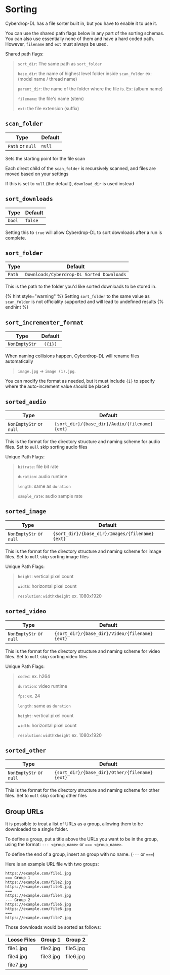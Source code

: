 # Sorting

Cyberdrop-DL has a file sorter built in, but you have to enable it to use it.

You can use the shared path flags below in any part of the sorting schemas. You can also use essentially none of them and have a hard coded path. However, `filename` and `ext` must always be used.

Shared path flags:

> `sort_dir`: The same path as `sort_folder`
>
> `base_dir`: the name of highest level folder inside `scan_folder` ex: (model name / thread name)
>
> `parent_dir`: the name of the folder where the file is. Ex: (album name)
>
> `filename`: the file's name (stem)
>
> `ext`: the file extension (suffix)

## `scan_folder`

| Type           | Default  |
|----------------|----------|
| `Path` or `null` | `null`|

Sets the starting point for the file scan

Each direct child of the `scan_folder` is recursively scanned, and files are moved based on your settings

If this is set to `null` (the default), `download_dir` is used instead

## `sort_downloads`

| Type           | Default  |
|----------------|----------|
| `bool` | `false`|

Setting this to `true` will allow Cyberdrop-DL to sort downloads after a run is complete.

## `sort_folder`

| Type           | Default  |
|----------------|----------|
| `Path` | `Downloads/Cyberdrop-DL Sorted Downloads`|

This is the path to the folder you'd like sorted downloads to be stored in.


{% hint style="warning" %}
Setting `sort_folder` to the same value as `scan_folder` is not officiality supported and will lead to undefined results
{% endhint %}

## `sort_incrementer_format`

| Type           | Default  |
|----------------|----------|
| `NonEmptyStr` | ` ({i})`|

When naming collisions happen, Cyberdrop-DL will rename files automatically

> `image.jpg` -> `image (1).jpg`.

You can modify the format as needed, but it must include `{i}` to specify where the auto-increment value should be placed

## `sorted_audio`

| Type           | Default  |
|----------------|----------|
| `NonEmptyStr` or `null` | `{sort_dir}/{base_dir}/Audio/{filename}{ext}`|

This is the format for the directory structure and naming scheme for audio files. Set to `null` skip sorting audio files

Unique Path Flags:

> `bitrate`: file bit rate
>
> `duration`: audio runtime
>
> `length`: same as `duration`
>
> `sample_rate`: audio sample rate

## `sorted_image`

| Type           | Default  |
|----------------|----------|
| `NonEmptyStr` or `null` | `{sort_dir}/{base_dir}/Images/{filename}{ext}`|

This is the format for the directory structure and naming scheme for image files. Set to `null` skip sorting image files

Unique Path Flags:

> `height`: vertical pixel count
>
> `width`: horizontal pixel count
>
> `resolution`: `width`x`height` ex. 1080x1920

## `sorted_video`

| Type           | Default  |
|----------------|----------|
| `NonEmptyStr` or `null`| `{sort_dir}/{base_dir}/Video/{filename}{ext}`|

This is the format for the directory structure and naming scheme for video files. Set to `null` skip sorting video files

Unique Path Flags:

> `codec`: ex. h264
>
> `duration`: video runtime
>
> `fps`: ex. 24
>
> `length`: same as `duration`
>
> `height`: vertical pixel count
>
> `width`: horizontal pixel count
>
> `resolution`: `width`x`height` ex. 1080x1920


## `sorted_other`

| Type           | Default  |
|----------------|----------|
| `NonEmptyStr` or `null` | `{sort_dir}/{base_dir}/Other/{filename}{ext}`|

This is the format for the directory structure and naming scheme for other files. Set to `null` skip sorting other files

## Group URLs

It is possible to treat a list of URLs as a group, allowing them to be downloaded to a single folder.

To define a group, put a title above the URLs you want to be in the group, using the format: `--- <group_name>` or `=== <group_name>`.

To define the end of a group, insert an group with no name. (`---` or `===`)

Here is an example URL file with two groups:

```
https://example.com/file1.jpg
=== Group 1
https://example.com/file2.jpg
https://example.com/file3.jpg
===
https://example.com/file4.jpg
--- Group 2
https://example.com/file5.jpg
https://example.com/file6.jpg
===
https://example.com/file7.jpg
```

Those downloads would be sorted as follows:

| Loose Files | Group 1   | Group 2   |
|-------------|-----------|-----------|
| file1.jpg   | file2.jpg | file5.jpg |
| file4.jpg   | file3.jpg | file6.jpg |
| file7.jpg   |           |           |
